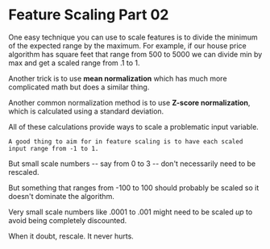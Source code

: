 # Feature Scaling Part 02

One easy technique you can use to scale features is to divide the minimum of the expected range by the maximum. For example, if our house price algorithm has square feet that range from 500 to 5000 we can divide min by max and get a scaled range from .1 to 1. 

Another trick is to use **mean normalization** which has much more complicated math but does a similar thing. 

Another common normalization method is to use **Z-score normalization**, which is calculated using a standard deviation. 

All of these calculations provide ways to scale a problematic input variable.

```
A good thing to aim for in feature scaling is to have each scaled input range from -1 to 1. 
```

But small scale numbers -- say from 0 to 3 -- don't necessarily need to be rescaled. 

But something that ranges from -100 to 100 should probably be scaled so it doesn't dominate the algorithm.

Very small scale numbers like .0001 to .001 might need to be scaled *up* to avoid being completely discounted.

When it doubt, rescale. It never hurts. 